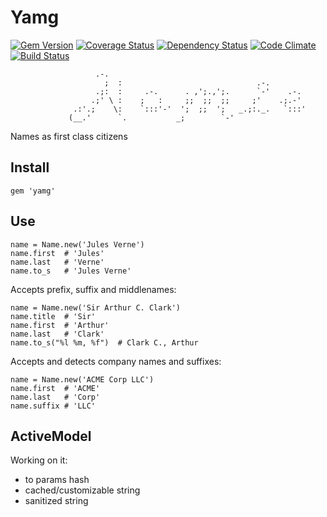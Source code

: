 # Yamg
[![Gem Version](https://badge.fury.io/rb/yamg.png)](http://badge.fury.io/rb/yamg)
[![Coverage Status](https://coveralls.io/repos/nofxx/yamg/badge.png?branch=master)](https://coveralls.io/r/nofxx/yamg?branch=master)
[![Dependency Status](https://gemnasium.com/nofxx/yamg.svg)](https://gemnasium.com/nofxx/yamg)
[![Code Climate](https://codeclimate.com/github/nofxx/yamg.png)](https://codeclimate.com/github/nofxx/yamg)
[![Build Status](https://travis-ci.org/nofxx/yamg.png?branch=master)](https://travis-ci.org/nofxx/yamg)


                       .-.
                         ;  :                              .-.
                       .;:  :     .-.      . ,';.,';.      `-'    .-.
                      .;' \ :    ;   :     ;;  ;;  ;;     ;'    .;.-'
                  .:'.;    \:    `:::'-'  ';  ;;  ';   _.;:._.   `:::'
                 (__.'      `.           _;        `-'



Names as first class citizens


## Install

    gem 'yamg'


## Use


```
name = Name.new('Jules Verne')
name.first  # 'Jules'
name.last   # 'Verne'
name.to_s   # 'Jules Verne'
```


Accepts prefix, suffix and middlenames:

```
name = Name.new('Sir Arthur C. Clark')
name.title  # 'Sir'
name.first  # 'Arthur'
name.last   # 'Clark'
name.to_s("%l %m, %f")  # Clark C., Arthur
```

Accepts and detects company names and suffixes:

```
name = Name.new('ACME Corp LLC')
name.first  # 'ACME'
name.last   # 'Corp'
name.suffix # 'LLC'
```


## ActiveModel

Working on it:

* to params hash
* cached/customizable string
* sanitized string
